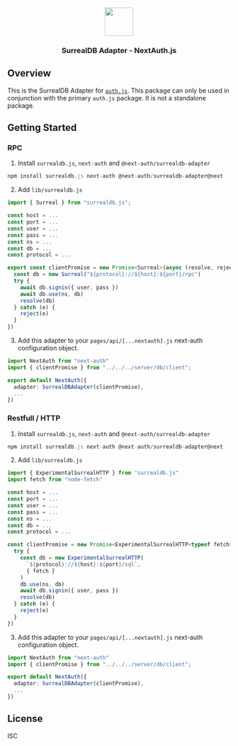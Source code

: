 <p align="center">
   <br/>
   <a href="https://authjs.dev" target="_blank"><img height="64px" src="https://authjs.dev/img/logo/logo-sm.png" /></a>
   <h3 align="center"><b>SurrealDB Adapter</b> - NextAuth.js</h3>
</p>

## Overview

This is the SurrealDB Adapter for [`auth.js`](https://authjs.dev). This package can only be used in conjunction with the primary `auth.js` package. It is not a standalone package.

## Getting Started

### RPC

1. Install `surrealdb.js`, `next-auth` and `@next-auth/surrealdb-adapter`

```js
npm install surrealdb.js next-auth @next-auth/surrealdb-adapter@next
```

2. Add `lib/surrealdb.js`

```js
import { Surreal } from "surrealdb.js";

const host = ...
const port = ...
const user = ...
const pass = ...
const ns = ...
const db = ...
const protocol = ...

export const clientPromise = new Promise<Surreal>(async (resolve, reject) => {
  const db = new Surreal("${protocol}://${host}:${port}/rpc")
  try {
    await db.signin({ user, pass })
    await db.use(ns, db)
    resolve(db)
  } catch (e) {
    reject(e)
  }
})
```

3. Add this adapter to your `pages/api/[...nextauth].js` next-auth configuration object.

```ts
import NextAuth from "next-auth"
import { clientPromise } from "../../../server/db/client";

export default NextAuth({
  adapter: SurrealDBAdapter(clientPromise),
  ...
})
```

### Restfull / HTTP

1. Install `surrealdb.js`, `next-auth` and `@next-auth/surrealdb-adapter`

```js
npm install surrealdb.js next-auth @next-auth/surrealdb-adapter@next
```

2. Add `lib/surrealdb.js`

```js
import { ExperimentalSurrealHTTP } from "surrealdb.js"
import fetch from "node-fetch"

const host = ...
const port = ...
const user = ...
const pass = ...
const ns = ...
const db = ...
const protocol = ...

const clientPromise = new Promise<ExperimentalSurrealHTTP<typeof fetch>>(async (resolve, reject) => {
  try {
    const db = new ExperimentalSurrealHTTP(
      `${protocol}://${host}:${port}/sql`,
      { fetch }
    )
    db.use(ns, db)
    await db.signin({ user, pass })
    resolve(db)
  } catch (e) {
    reject(e)
  }
})
```

3. Add this adapter to your `pages/api/[...nextauth].js` next-auth configuration object.

```ts
import NextAuth from "next-auth"
import { clientPromise } from "../../../server/db/client";

export default NextAuth({
  adapter: SurrealDBAdapter(clientPromise),
  ...
})
```

## License

ISC
